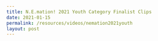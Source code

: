 ```yaml
---
title: N.E.mation! 2021 Youth Category Finalist Clips
date: 2021-01-15
permalink: /resources/videos/nemation2021youth
layout: post
---
```

